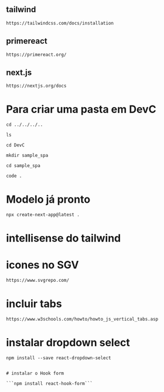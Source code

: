 ## tailwind
```https://tailwindcss.com/docs/installation```

## primereact
```https://primereact.org/```

## next.js
```https://nextjs.org/docs```

# Para criar uma pasta em DevC

```cd ../../../..```

```ls```

```cd DevC```

```mkdir sample_spa```

```cd sample_spa```

```code .```

# Modelo já pronto

```npx create-next-app@latest .```

# intellisense do tailwind

# icones no SGV

```https://www.svgrepo.com/```

# incluir tabs
```https://www.w3schools.com/howto/howto_js_vertical_tabs.asp```

# instalar dropdown select

```npm install --save react-dropdown-select```

``````

# instalar o Hook form

```npm install react-hook-form```

``````

